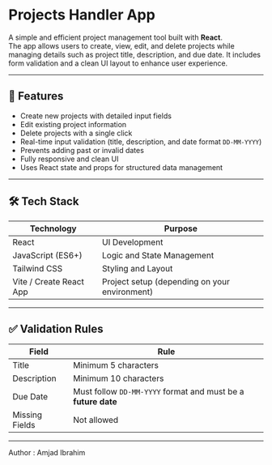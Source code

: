 # Projects Handler App

A simple and efficient project management tool built with **React**.  
The app allows users to create, view, edit, and delete projects while managing details such as project title, description, and due date. It includes form validation and a clean UI layout to enhance user experience.

---

## 🚀 Features

- Create new projects with detailed input fields
- Edit existing project information
- Delete projects with a single click
- Real-time input validation (title, description, and date format `DD-MM-YYYY`)
- Prevents adding past or invalid dates
- Fully responsive and clean UI
- Uses React state and props for structured data management
---

## 🛠️ Tech Stack

| Technology | Purpose |
|-----------|----------|
| React | UI Development |
| JavaScript (ES6+) | Logic and State Management |
| Tailwind CSS | Styling and Layout |
| Vite / Create React App | Project setup (depending on your environment) |

---

## ✅ Validation Rules

| Field | Rule |
|------|------|
| Title | Minimum 5 characters |
| Description | Minimum 10 characters |
| Due Date | Must follow `DD-MM-YYYY` format and must be a **future date** |
| Missing Fields | Not allowed |

---
Author : Amjad Ibrahim

